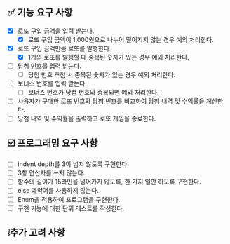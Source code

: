 ## ✅ 기능 요구 사항
-[X] 로또 구입 금액을 입력 받는다.
  -[X] 로또 구입 금액이 1,000원으로 나누어 떨어지지 않는 경우 예외 처리한다.
-[X] 로또 구입 금액만큼 로또를 발행한다.
  -[X] 1개의 로또를 발행할 때 중복된 숫자가 있는 경우 예외 처리한다.  
-[ ] 당첨 번호를 입력 받는다.
  -[ ] 당첨 번호 추첨 시 중복된 숫자가 있는 경우 예외 처리한다.
-[ ] 보너스 번호를 입력 받는다.
  -[ ] 보너스 번호가 당첨 번호와 중복되면 예외 처리한다.
-[ ] 사용자가 구매한 로또 번호와 당첨 번호를 비교하여 당첨 내역 및 수익률을 계산한다.
-[ ] 당첨 내역 및 수익률을 출력하고 로또 게임을 종료한다.

## ☑️ 프로그래밍 요구 사항
-[ ] indent depth를 3이 넘지 않도록 구현한다.
-[ ] 3항 연산자를 쓰지 않는다. 
-[ ] 함수의 길이가 15라인을 넘어가지 않도록, 한 가지 일만 하도록 구현한다.
-[ ] else 예약어를 사용하지 않는다.
-[ ] Enum을 적용하여 프로그램을 구현한다.
-[ ] 구현 기능에 대한 단위 테스트를 작성한다.

## ❕추가 고려 사항
